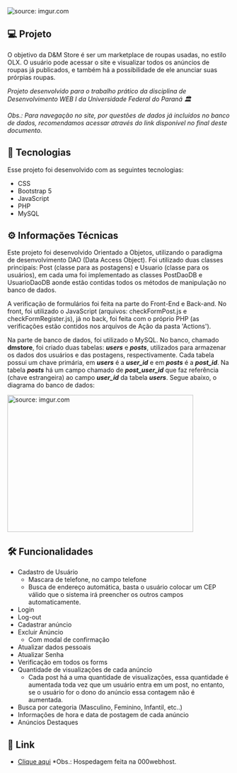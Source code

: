 <div>
  <img src="https://imgur.com/S1Ci9KN.png" title="source: imgur.com" />
</div>

## 💻 Projeto 
O objetivo da D&M Store é ser um marketplace de roupas usadas, no estilo OLX. O usuário pode acessar o site e visualizar todos os anúncios de roupas já publicados, e também há a possibilidade de ele anunciar suas prórpias roupas.

*Projeto desenvolvido para o trabalho prático da disciplina de Desenvolvimento WEB I da Universidade Federal do Paraná 🏛*

*Obs.: Para navegação no site, por questões de dados já incluídos no banco de dados, recomendamos acessar através do link disponível no final deste documento.*


## 🧪 Tecnologias

Esse projeto foi desenvolvido com as seguintes tecnologias:
  
  * CSS
  * Bootstrap 5
  * JavaScript
  * PHP
  * MySQL

## ⚙️ Informações Técnicas

Este projeto foi desenvolvido Orientado a Objetos, utilizando o paradigma de desenvolvimento DAO (Data Access Object). Foi utilizado duas classes principais: Post (classe para as postagens) e Usuario (classe para os usuários), em cada uma foi implementado as classes PostDaoDB e UsuarioDaoDB aonde estão contidas todos os métodos de manipulação no banco de dados.

A verificação de formulários foi feita na parte do Front-End e Back-and. No front, foi utilizado o JavaScript (arquivos: checkFormPost.js e checkFormRegister.js), já no back, foi feita com o próprio PHP (as verificações estão contidos nos arquivos de Ação da pasta 'Actions').

Na parte de banco de dados, foi utilizado o MySQL. No banco, chamado **dmstore**, foi criado duas tabelas: ***users*** e ***posts***, utilizados para armazenar os dados dos usuários e das postagens, respectivamente. Cada tabela possui um chave primária, em ***users*** é a ***user_id*** e em ***posts*** é a ***post_id***. Na tabela ***posts*** há um campo chamado de ***post_user_id*** que faz referência (chave estrangeira) ao campo ***user_id*** da tabela ***users***. Segue abaixo, o diagrama do banco de dados:

<div>
  <img src="https://imgur.com/Rfxr2cI.png" title="source: imgur.com" width="420" height="310"/>
</div>
 
 ## 🛠 Funcionalidades
 
   * Cadastro de Usuário
     * Mascara de telefone, no campo telefone
     * Busca de endereço automática, basta o usuário colocar um CEP válido que o sistema irá preencher os outros campos automaticamente.
  *  Login
  *  Log-out
  *  Cadastrar anúncio
  *  Excluir Anúncio
     * Com modal de confirmação
  *  Atualizar dados pessoais
  *  Atualizar Senha
  *  Verificação em todos os forms
  * Quantidade de visualizações de cada anúncio
    * Cada post há a uma quantidade de visualizações, essa quantidade é aumentada toda vez que um usuário entra em um post, no entanto, se o usuário for o dono do        anúncio essa contagem não é aumentada.
  *  Busca por categoria (Masculino, Feminino, Infantil, etc..)
  *  Informações de hora e data de postagem de cada anúncio
  *  Anúncios Destaques
 
## 🔗 Link
* <a href="https://demstorebr.000webhostapp.com">Clique aqui</a>
*Obs.: Hospedagem feita na 000webhost.
 
 
 


